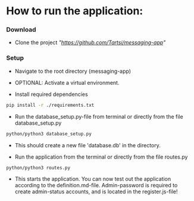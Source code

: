 # How to run the application:

### Download

- Clone the project *"https://github.com/Tartsi/messaging-app"*

### Setup

- Navigate to the root directory (messaging-app)

- OPTIONAL: Activate a virtual environment.

- Install required dependencies

```bash
pip install -r ./requirements.txt
```

- Run the database_setup.py-file from terminal or directly from the file database_setup.py

```bash
python/python3 database_setup.py
```

- This should create a new file 'database.db' in the directory.

- Run the application from the terminal or directly from the file routes.py

```bash
python/python3 routes.py
```

- This starts the application. You can now test out the application according to the definition.md-file. Admin-password is required to create admin-status accounts, and is located in the register.js-file!
